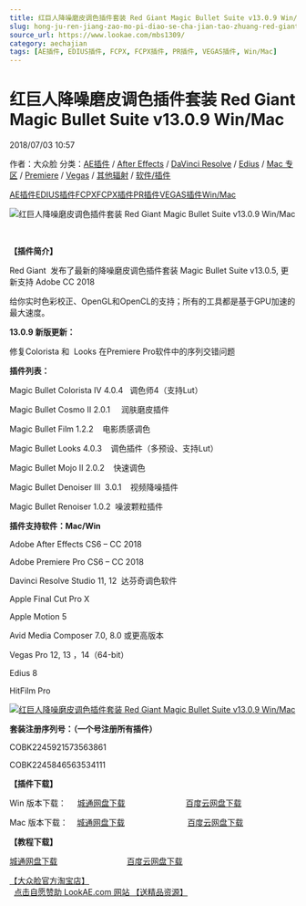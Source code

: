 ```yaml
---
title: 红巨人降噪磨皮调色插件套装 Red Giant Magic Bullet Suite v13.0.9 Win/Mac
slug: hong-ju-ren-jiang-zao-mo-pi-diao-se-cha-jian-tao-zhuang-red-giant-magic-bullet-suite-v13-0-9-win-mac
source_url: https://www.lookae.com/mbs1309/
category: aechajian
tags: [AE插件, EDIUS插件, FCPX, FCPX插件, PR插件, VEGAS插件, Win/Mac]
---
```

# 红巨人降噪磨皮调色插件套装 Red Giant Magic Bullet Suite v13.0.9 Win/Mac

2018/07/03 10:57

作者：大众脸
分类：[AE插件](https://www.lookae.com/after-effects/aechajian/) / [After Effects](https://www.lookae.com/after-effects/) / [DaVinci Resolve](https://www.lookae.com/qitarjcj/resolvezy/) / [Edius](https://www.lookae.com/qitarjcj/ediuszy/) / [Mac 专区](https://www.lookae.com/mac-osx/) / [Premiere](https://www.lookae.com/qitarjcj/premierezy/) / [Vegas](https://www.lookae.com/qitarjcj/vegaszy/) / [其他辐射](https://www.lookae.com/others/) / [软件/插件](https://www.lookae.com/qitarjcj/)

[AE插件](https://www.lookae.com/tag/ae%e6%8f%92%e4%bb%b6/)[EDIUS插件](https://www.lookae.com/tag/edius%e6%8f%92%e4%bb%b6/)[FCPX](https://www.lookae.com/tag/fcpx/)[FCPX插件](https://www.lookae.com/tag/fcpx%e6%8f%92%e4%bb%b6/)[PR插件](https://www.lookae.com/tag/pr%e6%8f%92%e4%bb%b6/)[VEGAS插件](https://www.lookae.com/tag/vegas%e6%8f%92%e4%bb%b6/)[Win/Mac](https://www.lookae.com/tag/winmac/)

![红巨人降噪磨皮调色插件套装 Red Giant Magic Bullet Suite v13.0.9 Win/Mac](https://www.lookae.com/wp-content/uploads/2016/10/MBS13.jpg "红巨人降噪磨皮调色插件套装 Red Giant Magic Bullet Suite v13.0.9 Win/Mac-LookAE.com")

[﻿](https://cloud.video.taobao.com//play/u/705956171/p/1/e/6/t/1/50106864664.mp4)

**【插件简介】**

Red Giant  发布了最新的降噪磨皮调色插件套装 Magic Bullet Suite v13.0.5, 更新支持 Adobe CC 2018

给你实时色彩校正、OpenGL和OpenCL的支持；所有的工具都是基于GPU加速的最大速度。

**13.0.9 新版更新：**

修复Colorista 和  Looks 在Premiere Pro软件中的序列交错问题

**插件列表：**

Magic Bullet Colorista IV 4.0.4   调色师4（支持Lut）

Magic Bullet Cosmo II 2.0.1     润肤磨皮插件

Magic Bullet Film 1.2.2    电影质感调色

Magic Bullet Looks 4.0.3    调色插件（多预设、支持Lut）

Magic Bullet Mojo II 2.0.2    快速调色

Magic Bullet Denoiser III  3.0.1    视频降噪插件

Magic Bullet Renoiser 1.0.2  噪波颗粒插件

**插件支持软件：Mac/Win**

Adobe After Effects CS6 – CC 2018

Adobe Premiere Pro CS6 – CC 2018

Davinci Resolve Studio 11, 12  达芬奇调色软件

Apple Final Cut Pro X

Apple Motion 5

Avid Media Composer 7.0, 8.0 或更高版本

Vegas Pro 12, 13 ，14（64-bit）

Edius 8

HitFilm Pro

[![红巨人降噪磨皮调色插件套装 Red Giant Magic Bullet Suite v13.0.9 Win/Mac](https://www.lookae.com/wp-content/uploads/2016/10/MBS13sn.jpg "红巨人降噪磨皮调色插件套装 Red Giant Magic Bullet Suite v13.0.9 Win/Mac-LookAE.com")](https://www.lookae.com/wp-content/uploads/2016/10/MBS13sn.jpg)

**套装注册序列号：（一个号注册所有插件）**

COBK2245921573563861

COBK2245846563534111

**【插件下载】**

Win 版本下载：     [城通网盘下载](https://lookae.ctfile.com/fs/680462-296856261)                           [百度云网盘下载](https://pan.baidu.com/s/1zscf2tWhcPv2UYdn2EQkSw)

Mac 版本下载：    [城通网盘下载](https://lookae.ctfile.com/fs/680462-296856243)                            [百度云网盘下载](https://pan.baidu.com/s/1g7bW0cUNTO6_ga-WoT94xg)

**【教程下载】**

[城通网盘下载](http://lookae.ctfile.com/fs/EOV159613519)                               [百度云网盘下载](https://pan.baidu.com/s/1nu7VFYT)

[【大众脸官方淘宝店】](https://lookae.taobao.com/)                [点击自愿赞助 LookAE.com 网站 【送精品资源】](https://www.lookae.com/sponsor/)
